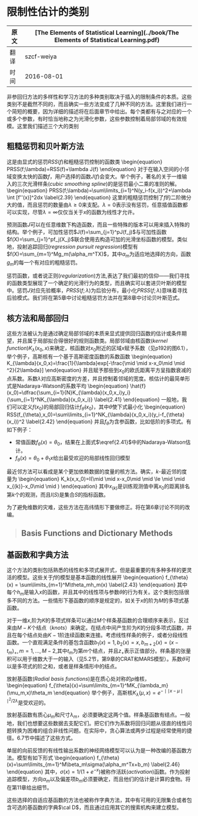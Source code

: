 # 限制性估计的类别

原文     | [The Elements of Statistical Learning](../book/The Elements of Statistical Learning.pdf)
      ---|---
翻译     | szcf-weiya
时间     | 2016-08-01

非参回归方法的多样性和学习方法的多种类别取决于插入的限制条件的本质。这些类别不是截然不同的，而且确实一些方法变成了几种不同的方法。这里我们进行一个简短的概要，因为详细的描述将在后面章节中给出。每个类都有与之对应的一个或多个参数，有时恰当地称之为光滑化参数，这些参数控制着局部邻域的有效规模。这里我们描述三个大的类别

## 粗糙惩罚和贝叶斯方法

这是由显式的惩罚$RSS(f)$和粗糙惩罚控制的函数类
\begin{equation}
PRSS(f;\lambda)=RSS(f)+\lambda J(f)
\end{equation}
对于在输入空间的小邻域变换太快的函数$f$，用户选择的函数$J(f)$会变大。举个例子，著名的关于一维输入的三次光滑样条(*cubic smoothing spline*)的是惩罚最小二乘的准则的解。
\begin{equation}
PRSS(f;\lambda)=\sum\limits_{i=1}^N(y_i-f(x_i))^2+\lambda \int [f''(x)]^2dx
\label{2.39}
\end{equation}
这里的粗糙惩罚控制了$f$的二阶微分大的值，而且惩罚的数量由$\lambda \ge 0$来支配。$\lambda=0$表示没有惩罚，任意插值函数都可以实现，尽管$\lambda=\infty$仅仅当关于$x$的函数为线性才允许。

预测函数$J$可以在任意维数下构造函数，而且一些特殊的版本可以用来插入特殊的结构。举个例子，可加性惩罚$J(f)=\sum_{j=1}^pJ(f_j)$与可加性函数$f(X)=\sum_{j=1}^pf_j(X_j)$联合使用去构造可加的光滑坐标函数的模型。类似地，投射追踪回归(*regression pursuit regression*)模型有$f(X)=\sum_{m=1}^Mg_m(\alpha_m^TX)$，其中$\alpha_m$为适应地选择的方向，函数$g_m$的每一个有对应的粗糙惩罚。

惩罚函数，或者说正则(*regularization*)方法,表达了我们最初的信仰——我们寻找的函数类型展现了一个确定的光滑行为的类型，而且确实可以套进贝叶斯的模型中。惩罚$J$对应先验概率，$PRSS(f;\lambda)$为后验分布，最小化$PRSS(f;\lambda)$意味着寻找后验模式。我们将在第5章中讨论粗糙惩罚方法并在第8章中讨论贝叶斯范式。

## 核方法和局部回归

这些方法被认为是通过确定局部邻域的本质来显式提供回归函数的估计或条件期望，并且属于局部拟合得很好的规则函数类。局部邻域由核函数(*kernel function*)$K_{\lambda}(x_0,x)$来确定，核函数对$x_0$附近的区域$x$赋予系数（见p192的图6.1），举个例子，高斯核有一个基于高斯密度函数的系数函数
\begin{equation}
K_{\lambda}(x_0,x)=\frac{1}{\lambda}exp[-\frac{\mid \mid x-x_0\mid \mid ^2}{2\lambda}]
\end{equation}
并且赋予那些到$x_0$的欧氏距离平方呈指数衰减的点系数。系数$\lambda$对应高斯密度的方差，并且控制着邻域的宽度。核估计的最简单形式是Nadaraya-Watson的系数平均
\begin{equation}
\hat{f}(x_0)=\dfrac{\sum_{i=1}{N}K_{\lambda}(x_0,x_i)y_i}{\sum_{i=1}^NK_{\lambda}(x_0,x_i)}
\label{2.41}
\end{equation}
一般地，我们可以定义$f(x_0)$的局部回归估计$f_{\hat{\theta}}(x_0)$，其中$\hat{\theta}$使下式最小化
\begin{equation}
RSS(f_{\theta},x_0)=\sum\limits_{i=1}^NK_{\lambda}(x_0,x_i)(y_i-f_{\theta}(x_i))^2
\label{2.42}
\end{equation}
并且$f_{\theta}$为含参函数，比如低阶的多项式。有如下例子：
- 常值函数$f_{\theta}(x)=\theta_0$，结果在上面式$\eqref{2.41}$中的Nadaraya-Watson估计。
- $f_{\theta}(x)=\theta_0+\theta_1x$给出最受欢迎的局部线性回归模型

最近邻方法可以看成是某个更加依赖数据的度量的核方法。确实，$k$-最近邻的度量为
\begin{equation}
K_k(x,x_0)=I(\mid \mid x-x_0\mid \mid \le \mid \mid x_{(k)}-x_0\mid \mid )
\end{equation}
其中$x_{(k)}$是训练观测值中离$x_0$的距离排名第$k$个的观测，而且$I(S)$是集合$S$的指标函数。

为了避免维数的灾难，这些方法在高纬情形下要做修正。将在第6章讨论不同的改编。

> ## Basis Functions and Dictionary Methods

## 基函数和字典方法

这个方法的类别包括熟悉的线性和多项式展开式，但是最重要的有多种多样的更灵活的模型。这些关于$f$的模型是基本函数的线性展开
\begin{equation}
f_{\theta}(x)  = \sum\limits_{m=1}^M\theta_mh_m(x)
\label{2.43}
\end{equation}
其中每个$h_m$是输入$x$的函数，并且其中的线性项与参数$\theta$的行为有关。这个类别包括很多不同的方法。一些情形下基函数的顺序是规定的，如关于$x$的阶为$M$的多项式基函数。

对于一维$x$,阶为$K$的多项式样条可以通过$M$个样条基函数的合理顺序来表示，反过来由$M-K$个结点（*knots*）来确定。在结点中间产生阶为$K$的分段多项式函数，并且在每个结点处由$K-1$阶连续函数来连接。考虑线性样条的例子，或者分段线性函数。一个直观满足条件的基包含函数$b_1(x)=1,b_2(x)=x,b_{m+2}(x)=(x-t_m)_{+},m=1,\ldots,M-2$,其中$t_m$为第$m$个结点，并且$z_{+}$表示正值部分。样条基的张量积可以用于维数大于一的输入（见5.2节，第9章的CRAT和MARS模型）。系数$\theta$可以是多项式的阶之和，或者是样条情形中的结点。

放射基函数(*Radial basis functions*)是在质心处对称的$p$维核，
\begin{equation}
f_{\theta}(x)=\sum\limits_{m=1}^MK_{\lambda_m}(\mu_m,x)\theta_m
\end{equation}
举个例子，高斯核$K_{\lambda}(\mu,x)=e^{-\mid \mid x-\mu\mid \mid ^2/2\lambda}$是受欢迎的。

放射基函数有质心$\mu_m$和尺寸$\lambda_m$，必须要确定这两个值。样条基函数有结点。一般地，我们也想要这些数据去支配它们。把它们作为系数将回归问题从径直的线性问题转换为困难的组合非线性问题。在实际中，贪心算法或两步过程是经常使用的捷径。6.7节中描述了这些方式。

单层的向前反馈的有线性输出系数的神经网络模型可以认为是一种改编的基函数方法。模型有如下形式
\begin{equation}
f_{\theta}(x)=\sum\limits_{m=1}^M\beta_m\sigma(\alpha_m^Tx+b_m)
\label{2.46}
\end{equation}
其中，$\sigma(x)=1/(1+e^{-x})$被称作活跃(*activation*)函数。作为投射追踪模型，方向$\alpha_m$以及偏差项$b_m$必须要确定，而且他们的估计是计算的食物。将在第11章给出细节。

这些选择的自适应基函数的方法也被称作字典方法，其中有可用的无限集合或者包含可选的基函数的字典$\cal D$，而且通过应用其它的搜索机构来建立模型。
